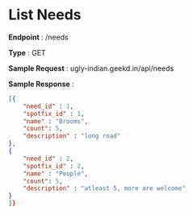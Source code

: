 # List Needs
**Endpoint** : /needs

**Type**	 : GET

**Sample Request** : ugly-indian.geekd.in/api/needs

**Sample Response** :
```json
[{
	"need_id" : 1,
	"spotfix_id" : 1,
	"name" : "Brooms",
	"count": 5,
	"description" : "long road"
},
{
	"need_id" : 2,
	"spotfix_id" : 2,
	"name" : "People",
	"count": 5,
	"description" : "atleast 5, more are welcome"
}
]}
```